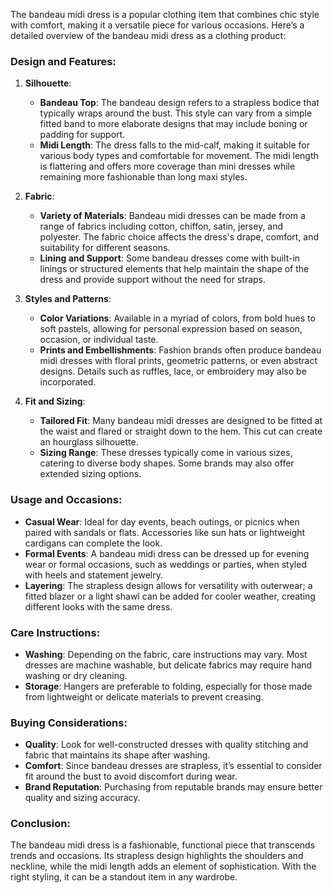 The bandeau midi dress is a popular clothing item that combines chic style with comfort, making it a versatile piece for various occasions. Here’s a detailed overview of the bandeau midi dress as a clothing product:

### Design and Features:
1. **Silhouette**:
   - **Bandeau Top**: The bandeau design refers to a strapless bodice that typically wraps around the bust. This style can vary from a simple fitted band to more elaborate designs that may include boning or padding for support.
   - **Midi Length**: The dress falls to the mid-calf, making it suitable for various body types and comfortable for movement. The midi length is flattering and offers more coverage than mini dresses while remaining more fashionable than long maxi styles.

2. **Fabric**:
   - **Variety of Materials**: Bandeau midi dresses can be made from a range of fabrics including cotton, chiffon, satin, jersey, and polyester. The fabric choice affects the dress's drape, comfort, and suitability for different seasons.
   - **Lining and Support**: Some bandeau dresses come with built-in linings or structured elements that help maintain the shape of the dress and provide support without the need for straps.

3. **Styles and Patterns**:
   - **Color Variations**: Available in a myriad of colors, from bold hues to soft pastels, allowing for personal expression based on season, occasion, or individual taste.
   - **Prints and Embellishments**: Fashion brands often produce bandeau midi dresses with floral prints, geometric patterns, or even abstract designs. Details such as ruffles, lace, or embroidery may also be incorporated.

4. **Fit and Sizing**:
   - **Tailored Fit**: Many bandeau midi dresses are designed to be fitted at the waist and flared or straight down to the hem. This cut can create an hourglass silhouette.
   - **Sizing Range**: These dresses typically come in various sizes, catering to diverse body shapes. Some brands may also offer extended sizing options.

### Usage and Occasions:
- **Casual Wear**: Ideal for day events, beach outings, or picnics when paired with sandals or flats. Accessories like sun hats or lightweight cardigans can complete the look.
- **Formal Events**: A bandeau midi dress can be dressed up for evening wear or formal occasions, such as weddings or parties, when styled with heels and statement jewelry.
- **Layering**: The strapless design allows for versatility with outerwear; a fitted blazer or a light shawl can be added for cooler weather, creating different looks with the same dress.

### Care Instructions:
- **Washing**: Depending on the fabric, care instructions may vary. Most dresses are machine washable, but delicate fabrics may require hand washing or dry cleaning.
- **Storage**: Hangers are preferable to folding, especially for those made from lightweight or delicate materials to prevent creasing.

### Buying Considerations:
- **Quality**: Look for well-constructed dresses with quality stitching and fabric that maintains its shape after washing.
- **Comfort**: Since bandeau dresses are strapless, it’s essential to consider fit around the bust to avoid discomfort during wear.
- **Brand Reputation**: Purchasing from reputable brands may ensure better quality and sizing accuracy.

### Conclusion:
The bandeau midi dress is a fashionable, functional piece that transcends trends and occasions. Its strapless design highlights the shoulders and neckline, while the midi length adds an element of sophistication. With the right styling, it can be a standout item in any wardrobe.
